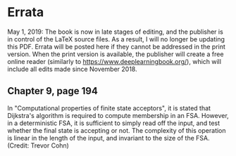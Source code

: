 # Errata

May 1, 2019: The book is now in late stages of editing, and the publisher is in control of the LaTeX source files. 
As a result, I will no longer be updating this PDF.
Errata will be posted here if they cannot be addressed in the print version.
When the print version is available, the publisher will create a free online reader (similarly to https://www.deeplearningbook.org/), which will include all edits made since November 2018.

## Chapter 9, page 194

In "Computational properties of finite state acceptors", it is stated that Dijkstra's algorithm is required to compute membership in an FSA. However, in a deterministic FSA, it is sufficient to simply read off the input, and test whether the final state is accepting or not. The complexity of this operation is linear in the length of the input, and invariant to the size of the FSA. (Credit: Trevor Cohn)
